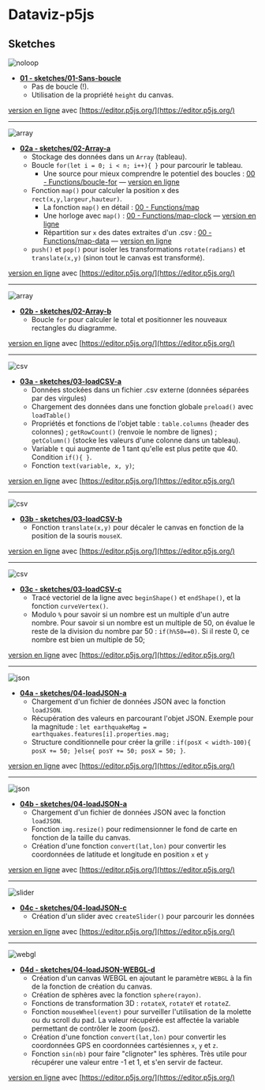 # Dataviz-p5js

## Sketches

![noloop](assets/no-loop.png)

- **[01 - sketches/01-Sans-boucle](sketches/01-Sans-boucle)**
  - Pas de boucle (!).
  - Utilisation de la propriété `height` du canvas.

[version en ligne](https://editor.p5js.org/makio135/sketches/HkBOK_ZR7) avec [https://editor.p5js.org/](https://editor.p5js.org/)

---

![array](assets/array-a.png)

- **[02a - sketches/02-Array-a](sketches/02-Array-a)**
  - Stockage des données dans un `Array` (tableau).
  - Boucle `for(let i = 0; i < n; i++){ }` pour parcourir le tableau.
    - Une source pour mieux comprendre le potentiel des boucles : [00 - Functions/boucle-for](sketches/00-Functions/boucle-for) — [version en ligne](https://editor.p5js.org/jbjoatton/sketches/Hkq5HByCm)
  - Fonction `map()` pour calculer la position x des `rect(x,y,largeur,hauteur)`.
    - La fonction `map()` en détail : [00 - Functions/map](sketches/00-Functions/map)
    - Une horloge avec `map()` : [00 - Functions/map-clock](sketches/00-Functions/map-clock) — [version en ligne](https://editor.p5js.org/jbjoatton/sketches/BJ3HWxfAm)
    - Répartition sur `x` des dates extraites d'un .csv : [00 - Functions/map-data](sketches/00-Functions/map-data) — [version en ligne](https://editor.p5js.org/jbjoatton/sketches/r1kYF8d67)
  - `push()` et `pop()` pour isoler les transformations `rotate(radians)` et `translate(x,y)` (sinon tout le canvas est transformé).

[version en ligne](https://editor.p5js.org/makio135/sketches/Sk2VoOWAX) avec [https://editor.p5js.org/](https://editor.p5js.org/)

---

![array](assets/array-b.png)

- **[02b - sketches/02-Array-b](sketches/02-Array-b)**
  - Boucle `for` pour calculer le total et positionner les nouveaux rectangles du diagramme.

[version en ligne](https://editor.p5js.org/makio135/sketches/HyDoj_b0m) avec [https://editor.p5js.org/](https://editor.p5js.org/)

---

![csv](assets/csv-a.png)

- **[03a - sketches/03-loadCSV-a](sketches/03-loadCSV-a)**
  - Données stockées dans un fichier .csv externe (données séparées par des virgules)
  - Chargement des données dans une fonction globale `preload()` avec `loadTable()`
  - Propriétés et fonctions de l'objet table : `table.columns` (header des colonnes) ; `getRowCount()` (renvoie le nombre de lignes) ; `getColumn()` (stocke les valeurs d'une colonne dans un tableau).
  - Variable `t` qui augmente de 1 tant qu'elle est plus petite que 40. Condition `if(){ }`.
  - Fonction `text(variable, x, y)`;

[version en ligne](https://editor.p5js.org/makio135/sketches/r1cznO-A7) avec [https://editor.p5js.org/](https://editor.p5js.org/)

---

![csv](assets/csv-b.png)

- **[03b - sketches/03-loadCSV-b](sketches/03-loadCSV-b)**
  - Fonction `translate(x,y)` pour décaler le canvas en fonction de la position de la souris `mouseX`.

[version en ligne](https://editor.p5js.org/jbjoatton/sketches/BJ1fN7Q6m) avec [https://editor.p5js.org/](https://editor.p5js.org/)

---

![csv](assets/csv-c.png)

- **[03c - sketches/03-loadCSV-c](sketches/03-loadCSV-c)**
  - Tracé vectoriel de la ligne avec `beginShape()` et `endShape()`, et la fonction `curveVertex()`.
  - Modulo `%` pour savoir si un nombre est un multiple d'un autre nombre. Pour savoir si un nombre est un multiple de 50, on évalue le reste de la division du nombre par 50 : `if(h%50==0)`. Si il reste 0, ce nombre est bien un multiple de 50;

[version en ligne](https://editor.p5js.org/jbjoatton/sketches/ByF1TqNpm) avec [https://editor.p5js.org/](https://editor.p5js.org/)

---

![json](assets/json-a.png)


- **[04a - sketches/04-loadJSON-a](sketches/04-loadJSON-a)**
  - Chargement d'un fichier de données JSON avec la fonction `loadJSON`.
  - Récupération des valeurs en parcourant l'objet JSON. Exemple pour la magnitude : `let earthquakeMag = earthquakes.features[i].properties.mag;`
  - Structure conditionnelle pour créer la grille : `if(posX < width-100){ posX += 50; }else{ posY += 50; posX = 50; }`.

[version en ligne](https://editor.p5js.org/jbjoatton/sketches/ry9OYqxpm) avec [https://editor.p5js.org/](https://editor.p5js.org/)

---

![json](assets/json-b.png)

- **[04b - sketches/04-loadJSON-a](sketches/04-loadJSON-b)**
  - Chargement d'un fichier de données JSON avec la fonction `loadJSON`.
  - Fonction `img.resize()` pour redimensionner le fond de carte en fonction de la taille du canvas.
  - Création d'une fonction `convert(lat,lon)` pour convertir les coordonnées de latitude et longitude en position `x` et `y`

[version en ligne](https://editor.p5js.org/jbjoatton/sketches/SJT235lpQ) avec [https://editor.p5js.org/](https://editor.p5js.org/)

---

![slider](assets/json-c.png)


- **[04c - sketches/04-loadJSON-c](sketches/04-loadJSON-c)**
  - Création d'un slider avec `createSlider()` pour parcourir les données

[version en ligne](https://editor.p5js.org/jbjoatton/sketches/S1MTAGM6Q) avec [https://editor.p5js.org/](https://editor.p5js.org/)

---

![webgl](assets/json-webgl-d.png)

- **[04d - sketches/04-loadJSON-WEBGL-d](sketches/04-loadJSON-WEBGL-d)**
  - Création d'un canvas WEBGL en ajoutant le paramètre `WEBGL` à la fin de la fonction de création du canvas.
  - Création de sphères avec la fonction `sphere(rayon)`.
  - Fonctions de transformation 3D : `rotateX`, `rotateY` et `rotateZ`.
  - Fonction `mouseWheel(event)` pour surveiller l'utilisation de la molette ou du scroll du pad. La valeur récupérée est affectée la variable permettant de contrôler le zoom (`posZ`).
  - Création d'une fonction `convert(lat,lon)` pour convertir les coordonnées GPS en coordonnées cartésiennes `x`, `y` et `z`.
  - Fonction `sin(nb)` pour faire "clignoter" les sphères. Très utile pour récupérer une valeur entre -1 et 1, et s'en servir de facteur.

[version en ligne](https://editor.p5js.org/jbjoatton/sketches/rJ2QKg1AX) avec [https://editor.p5js.org/](https://editor.p5js.org/)
